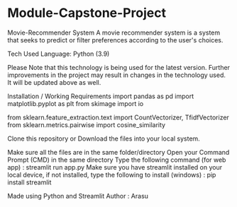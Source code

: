# Module-Capstone-Project
Movie-Recommender System
A movie recommender system is a system that seeks to predict or filter preferences according to the user's choices. 


Tech Used
Language: Python (3.9) 



Please Note that this technology is being used for the latest version. 
Further improvements in the project may result in changes in the technology used. It will be updated above as well.

Installation / Working
Requirements
import pandas as pd
import matplotlib.pyplot as plt
from skimage import io

from sklearn.feature_extraction.text import CountVectorizer, TfidfVectorizer
from sklearn.metrics.pairwise import cosine_similarity


Clone this repository or Download the files into your local system.

Make sure all the files are in the same folder/directory
Open your Command Prompt (CMD) in the same directory
Type the following command (for web app) :
streamlit run app.py
Make sure you have streamlit installed on your local device, if not installed, type the following to install (windows) :
pip install streamlit 



Made using Python and Streamlit
Author : Arasu
